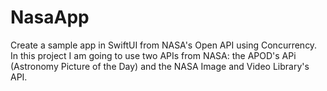 # NasaApp

Create a sample app in SwiftUI from NASA's Open API using Concurrency. 
In this project I am going to use two APIs from NASA: the APOD's APi (Astronomy Picture of the Day) and the NASA Image and Video Library's API.
